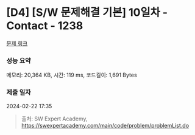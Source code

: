 # [D4] [S/W 문제해결 기본] 10일차 - Contact - 1238 

[문제 링크](https://swexpertacademy.com/main/code/problem/problemDetail.do?contestProbId=AV15B1cKAKwCFAYD) 

### 성능 요약

메모리: 20,364 KB, 시간: 119 ms, 코드길이: 1,691 Bytes

### 제출 일자

2024-02-22 17:35



> 출처: SW Expert Academy, https://swexpertacademy.com/main/code/problem/problemList.do